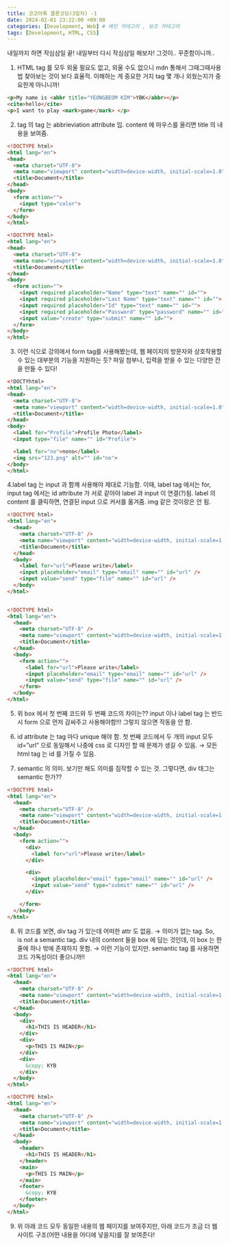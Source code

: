 ```yaml
---
title: 코코아톡 클론코딩(3일차) -1
date: 2024-02-01 23:22:00 +09:00
categories: [Development, Web] # 메인 카테고리 , 보조 카테고리
tags: [Development, HTML, CSS]
---
```


내일까지 하면 작심삼일 끝! 내일부터 다시 작심삼일 해보자!
그것이.. 꾸준함이니까..

1. HTML tag 를 모두 외울 필요도 없고, 외울 수도 없으니 mdn 통해서 그때그때사용법 찾아보는 것이 보다 효율적. 이해하는 게 중요한 거지 tag 몇 개나 외웠는지가 중요한게 아니니까!

```html
<p>My name is <abbr title="YEONGBEOM KIM">YBK</abbr></p>
<cite>hello</cite>
<p>I want to play <mark>game</mark> </p>
```

2. <p> tag 의 <abbr> tag 는 abbrieviation attribute 임. content 에 마우스를 올리면 title 의 내용을 보여줌.

```html
<!DOCTYPE html>
<html lang="en">
<head>
  <meta charset="UTF-8">
  <meta name="viewport" content="width=device-width, initial-scale=1.0">
  <title>Document</title>
</head>
<body>
  <form action="">
    <input type="color">
  </form>
</body>
</html>

<!DOCTYPE html>
<html lang="en">
<head>
  <meta charset="UTF-8">
  <meta name="viewport" content="width=device-width, initial-scale=1.0">
  <title>Document</title>
</head>
<body>
  <form action="">
    <input required placeholder="Name" type="text" name="" id="">
    <input required placeholder="Last Name" type="text" name="" id="">
    <input required placeholder="Id" type="text" name="" id="">
    <input required placeholder="Password" type="password" name="" id="">
    <input value="create" type="submit" name="" id="">
  </form>
</body>
</html>
```

3. 이런 식으로 강의에서 form tag를 사용해봤는데, 웹 페이지의 방문자와 상호작용할 수 있는 대부분의 기능을 지원하는 듯? 파일 첨부나, 입력을 받을 수 있는 다양한 칸을 만들 수 있다!

```html
<!DOCTYhtml>
<html lang="en">
<head>
  <meta charset="UTF-8">
  <meta name="viewport" content="width=device-width, initial-scale=1.0">
  <title>Document</title>
</head>
<body>
  <label for="Profile">Profile Photo</label>
  <input type="file" name="" id="Profile">

  <label for="no">nono</label>
  <img src="123.png" alt="" id="no">
</body>
</html>
```

4.label tag 는 input 과 함께 사용해야 제대로 기능함. 이때, label tag 에서는 for, input tag 에서는 id attribute 가 서로 같아야 label 과 input 이 연결(?)됨.
label 의 content 를 클릭하면, 연결된 input 으로 커서를 옮겨줌. img 같은 것이랑은 안 됨.

```html
<!DOCTYPE html>
<html lang="en">
  <head>
    <meta charset="UTF-8" />
    <meta name="viewport" content="width=device-width, initial-scale=1.0" />
    <title>Document</title>
  </head>
  <body>
    <label for="url">Please write</label>
    <input placeholder="email" type="email" name="" id="url" />
    <input value="send" type="file" name="" id="url" />
  </body>
</html>


<!DOCTYPE html>
<html lang="en">
  <head>
    <meta charset="UTF-8" />
    <meta name="viewport" content="width=device-width, initial-scale=1.0" />
    <title>Document</title>
  </head>
  <body>
    <form action="">
      <label for="url">Please write</label>
      <input placeholder="email" type="email" name="" id="url" />
      <input value="send" type="file" name="" id="url" />
    </form>
  </body>
</html>
```

5. 위 box 에서 첫 번째 코드와 두 번째 코드의 차이는??
   input 이나 label tag 는 반드시 form 으로 먼저 감싸주고 사용해야함!!!
   그렇지 않으면 작동을 안 함.

6. id attribute 는 tag 마다 unique 해야 함. 첫 번째 코드에서 두 개의 input 모두 id=”url” 으로 동일해서 나중에 css 로 디자인 할 때 문제가 생길 수 있음. → 모든 html tag 는 id 를 가질 수 있음.

7. semantic 의 의미. 보기만 해도 의미를 짐작할 수 있는 것. 그렇다면, div 태그는 semantic 한가??

```html
<!DOCTYPE html>
<html lang="en">
  <head>
    <meta charset="UTF-8" />
    <meta name="viewport" content="width=device-width, initial-scale=1.0" />
    <title>Document</title>
  </head>
  <body>
    <form action="">
      <div>
        <label for="url">Please write</label>
      </div>

      <div>
        <input placeholder="email" type="email" name="" id="url" />
        <input value="send" type="submit" name="" id="url" />
      </div>

    </form>
  </body>
</html>
```

8. 위 코드를 보면, div tag 가 있는데 어떠한 attr 도 없음.
   → 의미가 없는 tag. So, <div> is not a semantic tag.
   div 내의 content 들을 box 에 담는 것인데, 이 box 는 한 줄에 하나 밖에 존재하지 못함. → 이런 기능이 있지만. semantic tag 를 사용하면 코드 가독성이더 좋으니까!!

```html
<!DOCTYPE html>
<html lang="en">
  <head>
    <meta charset="UTF-8" />
    <meta name="viewport" content="width=device-width, initial-scale=1.0" />
    <title>Document</title>
  </head>
  <body>
    <div>
      <h1>THIS IS HEADER</h1>
    </div>
    <div>
      <p>THIS IS MAIN</p>
    </div>
    <div>
      &copy; KYB
    </div>
  </body>
</html>

<!DOCTYPE html>
<html lang="en">
  <head>
    <meta charset="UTF-8" />
    <meta name="viewport" content="width=device-width, initial-scale=1.0" />
    <title>Document</title>
  </head>
  <body>
    <header>
      <h1>THIS IS HEADER</h1>
    </header>
    <main>
      <p>THIS IS MAIN</p>
    </main>
    <footer>
      &copy; KYB
    </footer>
  </body>
</html>
```

9. 위 아래 코드 모두 동일한 내용의 웹 페이지를 보여주지만, 아래 코드가 조금 더 웹사이트 구조(어떤 내용을 어디에 넣을지)를 잘 보여준다!
